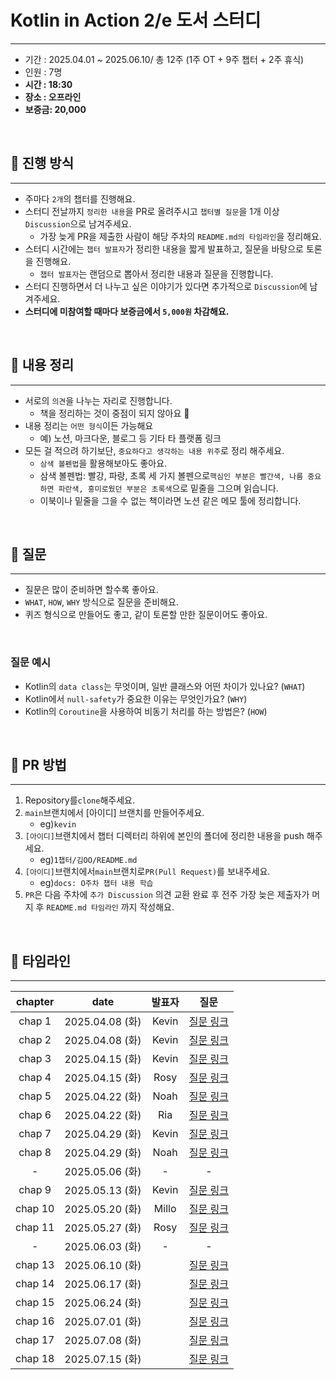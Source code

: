 # Kotlin in Action 2/e 도서 스터디

---

- 기간 : 2025.04.01 ~ 2025.06.10/ 총 12주 (1주 OT + 9주 챕터 + 2주 휴식)
- 인원 : 7명
- **시간 : 18:30**
- **장소 : 오프라인**
- **보증금: 20,000**

<br>

## 🚀 진행 방식

---

- 주마다 `2개`의 챕터를 진행해요.
- 스터디 전날까지 `정리한 내용`을 PR로 올려주시고 `챕터별 질문`을 1개 이상 `Discussion`으로 남겨주세요.
    - 가장 늦게 PR을 제출한 사람이 해당 주차의 `README.md의 타임라인`을 정리해요.
- 스터디 시간에는 `챕터 발표자`가 정리한 내용을 짧게 발표하고, 질문을 바탕으로 토론을 진행해요.
    - `챕터 발표자`는 랜덤으로 뽑아서 정리한 내용과 질문을 진행합니다.
- 스터디 진행하면서 더 나누고 싶은 이야기가 있다면 추가적으로 `Discussion`에 남겨주세요.
- **스터디에 미참여할 때마다 보증금에서 `5,000원` 차감해요.**

<br>

## 📝 내용 정리

---

- 서로의 `의견`을 나누는 자리로 진행합니다.
    - 책을 정리하는 것이 중점이 되지 않아요 🥹
- 내용 정리는 `어떤 형식`이든 가능해요
    - 예) 노션, 마크다운, 블로그 등 기타 타 플랫폼 링크
- 모든 걸 적으려 하기보단, `중요하다고 생각하는 내용 위주`로 정리 해주세요.
    - `삼색 볼펜법`을 활용해보아도 좋아요.
    - 삼색 볼펜법: 빨강, 파랑, 초록 세 가지 볼펜으로`핵심인 부분은 빨간색, 나름 중요하면 파란색, 흥미로웠던 부분은 초록색`으로 밑줄을 그으며 읽습니다.
    - 이북이나 밑줄을 그을 수 없는 책이라면 노션 같은 메모 툴에 정리합니다.

<br>

## 🙋 질문

---

- 질문은 많이 준비하면 할수록 좋아요.
- `WHAT`, `HOW`, `WHY` 방식으로 질문을 준비해요.
- 퀴즈 형식으로 만들어도 좋고, 같이 토론할 만한 질문이어도 좋아요.

<br>

### 질문 예시

- Kotlin의 `data class`는 무엇이며, 일반 클래스와 어떤 차이가 있나요? (`WHAT`)
- Kotlin에서 `null-safety`가 중요한 이유는 무엇인가요? (`WHY`)
- Kotlin의 `Coroutine`을 사용하여 비동기 처리를 하는 방법은? (`HOW`)

<br>

## 📌 PR 방법

---

1. Repository를`clone`해주세요.
2. `main`브랜치에서 [아이디] 브랜치를 만들어주세요.
    - eg)`kevin`
3. `[아이디]`브랜치에서 챕터 디렉터리 하위에 본인의 폴더에 정리한 내용을 push 해주세요.
    - eg)`1챕터/김OO/README.md`
4. `[아이디]`브랜치에서`main`브랜치로`PR(Pull Request)`를 보내주세요.
    - eg)`docs: O주차 챕터 내용 학습`
5. `PR`은 다음 주차에 `추가 Discussion` 의견 교환 완료 후 전주 가장 늦은 제출자가 머지 후 `README.md 타임라인` 까지 작성해요.

<br>

## **🍫 타임라인**

---

| chapter |      date      |  발표자  |                                    질문                                    |
|:-------:|:--------------:|:-----:|:------------------------------------------------------------------------:|
| chap 1  | 2025.04.08 (화) | Kevin | [질문 링크](https://github.com/DevNLearn/kotlin-in-action-2-e/discussions/1) |
| chap 2  | 2025.04.08 (화) | Kevin | [질문 링크](https://github.com/DevNLearn/kotlin-in-action-2-e/discussions/1) |
| chap 3  | 2025.04.15 (화) | Kevin | [질문 링크](https://github.com/DevNLearn/kotlin-in-action-2e/discussions/10) |
| chap 4  | 2025.04.15 (화) | Rosy  | [질문 링크](https://github.com/DevNLearn/kotlin-in-action-2e/discussions/10) |
| chap 5  | 2025.04.22 (화) | Noah  | [질문 링크](https://github.com/DevNLearn/kotlin-in-action-2e/discussions/19) |
| chap 6  | 2025.04.22 (화) |  Ria  | [질문 링크](https://github.com/DevNLearn/kotlin-in-action-2e/discussions/19) |
| chap 7  | 2025.04.29 (화) | Kevin | [질문 링크](https://github.com/DevNLearn/kotlin-in-action-2e/discussions/25) |
| chap 8  | 2025.04.29 (화) | Noah  | [질문 링크](https://github.com/DevNLearn/kotlin-in-action-2e/discussions/25) |
|    -    | 2025.05.06 (화) |   -   |                                    -                                     |
| chap 9  | 2025.05.13 (화) | Kevin | [질문 링크](https://github.com/DevNLearn/kotlin-in-action-2e/discussions/34) |
| chap 10 | 2025.05.20 (화) | Millo | [질문 링크](https://github.com/DevNLearn/kotlin-in-action-2e/discussions/34) |
| chap 11 | 2025.05.27 (화) | Rosy  | [질문 링크](https://github.com/DevNLearn/kotlin-in-action-2e/discussions/43) |
|    -    | 2025.06.03 (화) |   -   |                                    -                                     |
| chap 13 | 2025.06.10 (화) |       |                                [질문 링크]()                                 |
| chap 14 | 2025.06.17 (화) |       |                                [질문 링크]()                                 |
| chap 15 | 2025.06.24 (화) |       |                                [질문 링크]()                                 |
| chap 16 | 2025.07.01 (화) |       |                                [질문 링크]()                                 |
| chap 17 | 2025.07.08 (화) |       |                                [질문 링크]()                                 |
| chap 18 | 2025.07.15 (화) |       |                                [질문 링크]()                                 |

